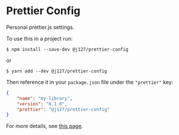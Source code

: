 # Prettier Config

Personal prettier.js settings.

To use this in a project run:

```text
$ npm install --save-dev @j127/prettier-config
```

or

```text
$ yarn add --dev @j127/prettier-config
```

Then reference it in your `package.json` file under the `"prettier"` key:

```json
{
    "name": "my-library",
    "version": "0.1.0",
    "prettier": "@j127/prettier-config"
}
```

For more details, see [this page](https://prettier.io/docs/en/configuration.html).

